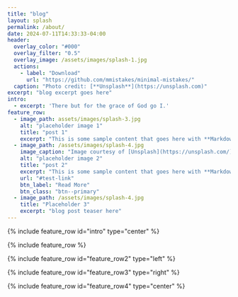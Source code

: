 ```yaml
---
title: "blog"
layout: splash
permalink: /about/
date: 2024-07-11T14:33:33-04:00
header:
  overlay_color: "#000"
  overlay_filter: "0.5"
  overlay_image: /assets/images/splash-1.jpg
  actions:
    - label: "Download"
      url: "https://github.com/mmistakes/minimal-mistakes/"
  caption: "Photo credit: [**Unsplash**](https://unsplash.com)"
excerpt: "blog excerpt goes here"
intro: 
  - excerpt: 'There but for the grace of God go I.'
feature_row:
  - image_path: assets/images/splash-3.jpg
    alt: "placeholder image 1"
    title: "post 1"
    excerpt: "This is some sample content that goes here with **Markdown** formatting."
  - image_path: /assets/images/splash-4.jpg
    image_caption: "Image courtesy of [Unsplash](https://unsplash.com/)"
    alt: "placeholder image 2"
    title: "post 2"
    excerpt: "This is some sample content that goes here with **Markdown** formatting."
    url: "#test-link"
    btn_label: "Read More"
    btn_class: "btn--primary"
  - image_path: /assets/images/splash-4.jpg
    title: "Placeholder 3"
    excerpt: "blog post teaser here"
---
```


{% include feature_row id="intro" type="center" %}

{% include feature_row %}

{% include feature_row id="feature_row2" type="left" %}

{% include feature_row id="feature_row3" type="right" %}

{% include feature_row id="feature_row4" type="center" %}
